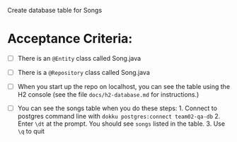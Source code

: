 Create database table for Songs


# Acceptance Criteria:

- [ ] There is an `@Entity` class called Song.java
- [ ] There is a `@Repository` class called Song.java
- [ ] When you start up the repo on localhost, you can see the table
      using the H2 console (see the file `docs/h2-database.md` for 
      instructions.)
- [ ] You can see the songs table when you do these steps:
      1. Connect to postgres command line with 
         ```
         dokku postgres:connect team02-qa-db
         ```
      2. Enter `\dt` at the prompt. You should see
         `songs` listed in the table.
      3. Use `\q` to quit


